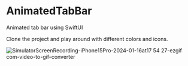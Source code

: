 # AnimatedTabBar
Animated tab bar using SwiftUI

Clone the project and play around with different colors and icons.

![SimulatorScreenRecording-iPhone15Pro-2024-01-16at17 54 27-ezgif com-video-to-gif-converter](https://github.com/kusalrajapaksha/AnimatedTabBar/assets/72430450/9cfe71fb-f9fc-497f-a75f-5ec4fa40d454)
